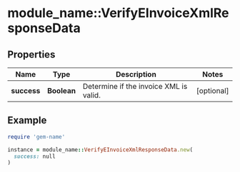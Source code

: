 # module_name::VerifyEInvoiceXmlResponseData

## Properties

| Name | Type | Description | Notes |
| ---- | ---- | ----------- | ----- |
| **success** | **Boolean** | Determine if the invoice XML is valid. | [optional] |

## Example

```ruby
require 'gem-name'

instance = module_name::VerifyEInvoiceXmlResponseData.new(
  success: null
)
```

